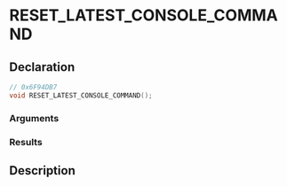 # RESET_LATEST_CONSOLE_COMMAND

## Declaration
```cpp
// 0x6F94DB7
void RESET_LATEST_CONSOLE_COMMAND();
```

### Arguments

### Results

## Description
